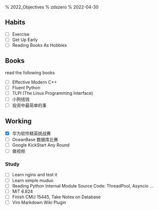 % 2022_Objectives
% zdszero
% 2022-04-30

## Habits

- [ ] Exercise
- [ ] Get Up Early
- [ ] Reading Books As Hobbies

## Books

read the following books

- [ ] Effective Modern C++
- [ ] Fluent Python
- [ ] TLPI (The Linux Programming Interface)
- [ ] 小狗钱钱
- [ ] 投资中最简单的事

## Working

- [x] 华为软件精英挑战赛
- [ ] OceanBase 数据库比赛
- [ ] Google KickStart Any Round
- [ ] 做视频

### Study

- [ ] Learn nginx and test it
- [ ] Learn simple muduo
- [ ] Reading Python Internal Module Source Code: ThreadPool, Asyncio ...
- [ ] MIT 6.824
- [ ] Finish CMU 15445, Take Notes on Database
- [ ] Vim Markdown Wiki Plugin
